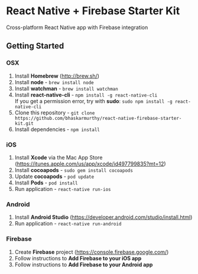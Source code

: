 # React Native + Firebase Starter Kit
Cross-platform React Native app with Firebase integration

## Getting Started

### OSX

1. Install **Homebrew** (http://brew.sh/)
2. Install **node** - `brew install node`
3. Install **watchman** - `brew install watchman`
4. Install **react-native-cli** - `npm install -g react-native-cli`  
   If you get a permission error, try with **sudo**: `sudo npm install -g react-native-cli`
5. Clone this repository - `git clone https://github.com/bhaskarmurthy/react-native-firebase-starter-kit.git`
6. Install dependencies - `npm install`

### iOS
1. Install **Xcode** via the Mac App Store (https://itunes.apple.com/us/app/xcode/id497799835?mt=12)
2. Install **cocoapods** - `sudo gem install cocoapods`
3. Update **cocoapods** - `pod update`
4. Install **Pods** - `pod install`
2. Run application - `react-native run-ios`

### Android
1.  Install **Android Studio** (https://developer.android.com/studio/install.html)
2.  Run application - `react-native run-android`

### Firebase
1. Create **Firebase** project (https://console.firebase.google.com/)
2. Follow instructions to **Add Firebase to your iOS app**
3. Follow instructions to **Add Firebase to your Android app**
